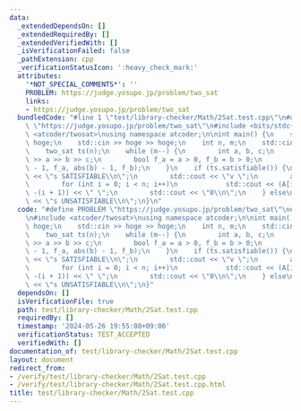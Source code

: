 ```yaml
---
data:
  _extendedDependsOn: []
  _extendedRequiredBy: []
  _extendedVerifiedWith: []
  _isVerificationFailed: false
  _pathExtension: cpp
  _verificationStatusIcon: ':heavy_check_mark:'
  attributes:
    '*NOT_SPECIAL_COMMENTS*': ''
    PROBLEM: https://judge.yosupo.jp/problem/two_sat
    links:
    - https://judge.yosupo.jp/problem/two_sat
  bundledCode: "#line 1 \"test/library-checker/Math/2Sat.test.cpp\"\n#define PROBLEM\
    \ \"https://judge.yosupo.jp/problem/two_sat\"\n#include <bits/stdc++.h>\n\n#include\
    \ <atcoder/twosat>\nusing namespace atcoder;\n\nint main() {\n    std::string\
    \ hoge;\n    std::cin >> hoge >> hoge;\n    int n, m;\n    std::cin >> n >> m;\n\
    \    two_sat ts(n);\n    while (m--) {\n        int a, b, c;\n        std::cin\
    \ >> a >> b >> c;\n        bool f_a = a > 0, f_b = b > 0;\n        ts.add_clause(abs(a)\
    \ - 1, f_a, abs(b) - 1, f_b);\n    }\n    if (ts.satisfiable()) {\n        std::cout\
    \ << \"s SATISFIABLE\\n\";\n        std::cout << \"v \";\n        auto A = ts.answer();\n\
    \        for (int i = 0; i < n; i++)\n            std::cout << (A[i] ? i + 1 :\
    \ -(i + 1)) << \" \";\n        std::cout << \"0\\n\";\n    } else\n        std::cout\
    \ << \"s UNSATISFIABLE\\n\";\n}\n"
  code: "#define PROBLEM \"https://judge.yosupo.jp/problem/two_sat\"\n#include <bits/stdc++.h>\n\
    \n#include <atcoder/twosat>\nusing namespace atcoder;\n\nint main() {\n    std::string\
    \ hoge;\n    std::cin >> hoge >> hoge;\n    int n, m;\n    std::cin >> n >> m;\n\
    \    two_sat ts(n);\n    while (m--) {\n        int a, b, c;\n        std::cin\
    \ >> a >> b >> c;\n        bool f_a = a > 0, f_b = b > 0;\n        ts.add_clause(abs(a)\
    \ - 1, f_a, abs(b) - 1, f_b);\n    }\n    if (ts.satisfiable()) {\n        std::cout\
    \ << \"s SATISFIABLE\\n\";\n        std::cout << \"v \";\n        auto A = ts.answer();\n\
    \        for (int i = 0; i < n; i++)\n            std::cout << (A[i] ? i + 1 :\
    \ -(i + 1)) << \" \";\n        std::cout << \"0\\n\";\n    } else\n        std::cout\
    \ << \"s UNSATISFIABLE\\n\";\n}"
  dependsOn: []
  isVerificationFile: true
  path: test/library-checker/Math/2Sat.test.cpp
  requiredBy: []
  timestamp: '2024-05-26 19:55:08+09:00'
  verificationStatus: TEST_ACCEPTED
  verifiedWith: []
documentation_of: test/library-checker/Math/2Sat.test.cpp
layout: document
redirect_from:
- /verify/test/library-checker/Math/2Sat.test.cpp
- /verify/test/library-checker/Math/2Sat.test.cpp.html
title: test/library-checker/Math/2Sat.test.cpp
---
```

